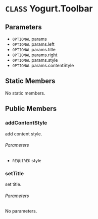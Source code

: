 # `CLASS` Yogurt.Toolbar

## Parameters
* `OPTIONAL` params 
* `OPTIONAL` params.left 
* `OPTIONAL` params.title 
* `OPTIONAL` params.right 
* `OPTIONAL` params.style 
* `OPTIONAL` params.contentStyle 

## Static Members
No static members.

## Public Members

### addContentStyle
add content style.
###### Parameters
* `REQUIRED` style

### setTitle
set title.
###### Parameters
No parameters.

